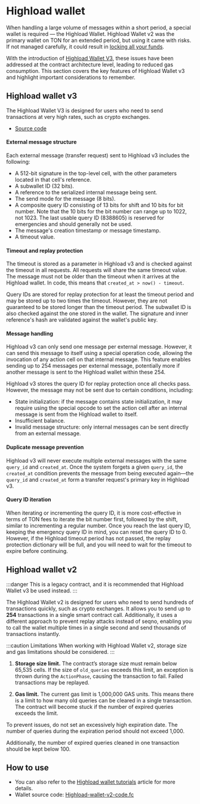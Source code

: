# Highload wallet

When handling a large volume of messages within a short period, a special wallet is required — the Highload Wallet. Highload Wallet v2 was the primary wallet on TON for an extended period, but using it came with risks. If not managed carefully, it could result in [locking all your funds](https://t.me/tonstatus/88).

With the introduction of [Highload Wallet V3](https://github.com/ton-blockchain/Highload-wallet-contract-v3), these issues have been addressed at the contract architecture level, leading to reduced gas consumption. This section covers the key features of Highload Wallet v3 and highlight important considerations to remember.

## Highload wallet v3

The Highload Wallet V3 is designed for users who need to send transactions at very high rates, such as crypto exchanges.

- [Source code](https://github.com/ton-blockchain/Highload-wallet-contract-v3)

#### External message structure

Each external message (transfer request) sent to Highload v3 includes the following:
- A 512-bit signature in the top-level cell, with the other parameters located in that cell's reference.
- A subwallet ID (32 bits).
- A reference to the serialized internal message being sent.
- The send mode for the message (8 bits).
- A composite query ID consisting of 13 bits for shift and 10 bits for bit number. 
Note that the 10 bits for the bit number can range up to 1022, not 1023. The last usable query ID (8388605) is reserved for emergencies and should generally not be used.
- The message's creation timestamp or message timestamp.
- A timeout value.


#### Timeout and replay protection

The timeout is stored as a parameter in Highload v3 and is checked against the timeout in all requests. All requests will share the same timeout value. The message must not be older than the timeout when it arrives at the Highload wallet. In code, this means that `created_at > now() - timeout`.

Query IDs are stored for replay protection for at least the timeout period and may be stored up to two times the timeout. However, they are not guaranteed to be stored longer than the timeout period. The subwallet ID is also checked against the one stored in the wallet. The signature and inner reference's hash are validated against the wallet's public key.


#### Message handling
Highload v3 can only send one message per external message. However, it can send this message to itself using a special operation code, allowing the invocation of any action cell on that internal message. This feature enables sending up to 254 messages per external message, potentially more if another message is sent to the Highload wallet within these 254.

Highload v3 stores the query ID for replay protection once all checks pass. However, the message may not be sent due to certain conditions, including:

- State initialization: if the message contains state initialization, it may require using the special opcode to set the action cell after an internal message is sent from the Highload wallet to itself. 
- Insufficient balance. 
- Invalid message structure: only internal messages can be sent directly from an external message.


#### Duplicate message prevention
Highload v3 will never execute multiple external messages with the same `query_id` and `created_at`. Once the system forgets a given `query_id`, the `created_at` condition prevents the message from being executed again—the `query_id` and `created_at` form a transfer request's primary key in Highload v3.


#### Query ID iteration
When iterating or incrementing the query ID, it is more cost-effective in terms of TON fees to iterate the bit number first, followed by the shift, similar to incrementing a regular number. Once you reach the last query ID, keeping the emergency query ID in mind, you can reset the query ID to 0. However, if the Highload timeout period has not passed, the replay protection dictionary will be full, and you will need to wait for the timeout to expire before continuing.


## Highload wallet v2

:::danger
This is a legacy contract, and it is recommended that Highload Wallet v3 be used instead.
:::

The Highload Wallet v2 is designed for users who need to send hundreds of transactions quickly, such as crypto exchanges. It allows you to send up to **254** transactions in a single smart contract call. Additionally, it uses a different approach to prevent replay attacks instead of seqno, enabling you to call the wallet multiple times in a single second and send thousands of transactions instantly.


:::caution Limitations
When working with Highload Wallet v2, storage size and gas limitations should be considered.
:::

1. **Storage size limit.** The contract’s storage size must remain below 65,535 cells. If the size of `old_queries` exceeds this limit, an exception is thrown during the `ActionPhase`, causing the transaction to fail. Failed transactions may be replayed.


2. **Gas limit.** The current gas limit is 1,000,000 GAS units. This means there is a limit to how many old queries can be cleared in a single transaction. The contract will become stuck if the number of expired queries exceeds the limit.

To prevent issues, do not set an excessively high expiration date. The number of queries during the expiration period should not exceed 1,000.

Additionally, the number of expired queries cleaned in one transaction should be kept below 100.

## How to use

- You can also refer to the [Highload wallet tutorials](/v3/guidelines/smart-contracts/howto/wallet#-high-load-wallet-v3) article for more details.
- Wallet source code: [Highload-wallet-v2-code.fc](https://github.com/ton-blockchain/ton/blob/master/crypto/smartcont/new-highload-wallet-v2.fif)